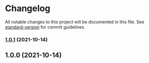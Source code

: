# Changelog

All notable changes to this project will be documented in this file. See [standard-version](https://github.com/conventional-changelog/standard-version) for commit guidelines.

### [1.0.1](https://github.com/kannkyo/marp-template/compare/v1.0.0...v1.0.1) (2021-10-14)

## 1.0.0 (2021-10-14)
